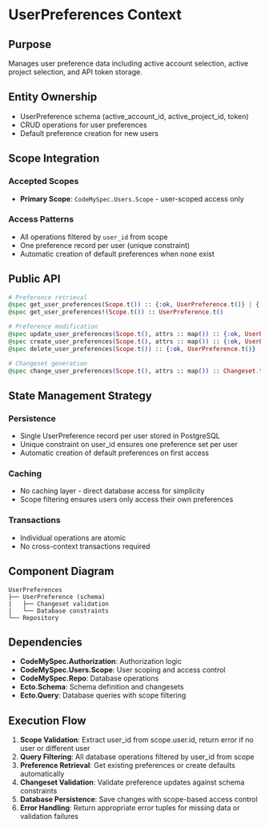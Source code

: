 # UserPreferences Context

## Purpose
Manages user preference data including active account selection, active project selection, and API token storage.

## Entity Ownership
- UserPreference schema (active_account_id, active_project_id, token)
- CRUD operations for user preferences
- Default preference creation for new users

## Scope Integration
### Accepted Scopes
- **Primary Scope**: `CodeMySpec.Users.Scope` - user-scoped access only

### Access Patterns
- All operations filtered by `user_id` from scope
- One preference record per user (unique constraint)
- Automatic creation of default preferences when none exist

## Public API
```elixir
# Preference retrieval
@spec get_user_preferences(Scope.t()) :: {:ok, UserPreference.t()} | {:error, :not_found}
@spec get_user_preferences!(Scope.t()) :: UserPreference.t()

# Preference modification
@spec update_user_preferences(Scope.t(), attrs :: map()) :: {:ok, UserPreference.t()} | {:error, Changeset.t()}
@spec create_user_preferences(Scope.t(), attrs :: map()) :: {:ok, UserPreference.t()} | {:error, Changeset.t()}
@spec delete_user_preferences(Scope.t()) :: {:ok, UserPreference.t()} | {:error, Changeset.t()}

# Changeset generation
@spec change_user_preferences(Scope.t(), attrs :: map()) :: Changeset.t()
```

## State Management Strategy
### Persistence
- Single UserPreference record per user stored in PostgreSQL
- Unique constraint on user_id ensures one preference set per user
- Automatic creation of default preferences on first access

### Caching
- No caching layer - direct database access for simplicity
- Scope filtering ensures users only access their own preferences

### Transactions
- Individual operations are atomic
- No cross-context transactions required

## Component Diagram
```
UserPreferences
├── UserPreference (schema)
|   ├── Changeset validation
|   └── Database constraints
└── Repository
```

## Dependencies
- **CodeMySpec.Authorization**: Authorization logic
- **CodeMySpec.Users.Scope**: User scoping and access control
- **CodeMySpec.Repo**: Database operations
- **Ecto.Schema**: Schema definition and changesets
- **Ecto.Query**: Database queries with scope filtering

## Execution Flow
1. **Scope Validation**: Extract user_id from scope.user.id, return error if no user or different user
2. **Query Filtering**: All database operations filtered by user_id from scope
3. **Preference Retrieval**: Get existing preferences or create defaults automatically
4. **Changeset Validation**: Validate preference updates against schema constraints
5. **Database Persistence**: Save changes with scope-based access control
6. **Error Handling**: Return appropriate error tuples for missing data or validation failures